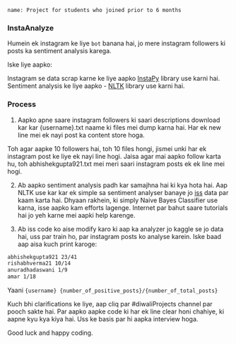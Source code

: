 ```ngMeta
name: Project for students who joined prior to 6 months
```

### InstaAnalyze

Humein ek instagram ke liye `bot` banana hai, jo mere instagram followers ki posts ka sentiment analysis karega.

Iske liye aapko:

Instagram se data scrap karne ke liye aapko [InstaPy](https://github.com/timgrossmann/InstaPy) library use karni hai.
Sentiment analysis ke liye aapko - [NLTK](http://www.nltk.org/howto/sentiment.html) library use karni hai.

### Process
1. Aapko apne saare instagram followers ki saari descriptions download kar kar {username}.txt naame ki files mei dump karna hai. Har ek new line mei ek nayi post ka content store hoga.
   
Toh agar aapke 10 followers hai, toh 10 files hongi, jismei unki har ek instagram post ke liye ek nayi line hogi.
Jaisa agar mai aapko follow karta hu, toh abhishekgupta921.txt mei meri saari instagram posts ek ek line mei hogi.

2. Ab aapko sentiment analysis padh kar samajhna hai ki kya hota hai. Aap NLTK use kar kar ek simple sa sentiment analyser banaye jo [iss](https://www.kaggle.com/c/si650winter11) data par kaam karta hai. Dhyaan rakhein, ki simply Naive Bayes Classifier use karna, isse aapko kam efforts lagenge. Internet par bahut saare tutorials hai jo yeh karne mei aapki help karenge.

3. Ab iss code ko aise modify karo ki aap ka analyzer jo kaggle se jo data hai, uss par train ho, par instagram posts ko analyse karein. Iske baad aap aisa kuch print karoge:

```markdown
abhishekgupta921 23/41
rishabhverma21 10/14
anuradhadaswani 1/9
amar 1/18
```

Yaani
`{username} {number_of_positive_posts}/{number_of_total_posts}`

Kuch bhi clarifications ke liye, aap cliq par #diwaliProjects channel par pooch sakte hai. Par aapko aapke code ki har ek line clear honi chahiye, ki aapne kyu kya kiya hai. Uss ke basis par hi aapka interview hoga.

Good luck and happy coding.
